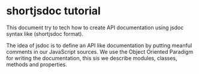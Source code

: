 # shortjsdoc tutorial

This document try to tech how to create API documentation using jsdoc syntax like (shortjsdoc format). 

The idea of jsdoc is to define an API like documentation by putting meanful comments in our JavaScript sources. We use the Object Oriented Paradigm for writing the documentation, this sis we describe modules, classes, methods and properties. 